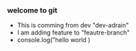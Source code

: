 ### welcome to git 
- This is comming from dev "dev-adrain"
- I am adding feature to "feautre-branch"
- console.log("hello world )